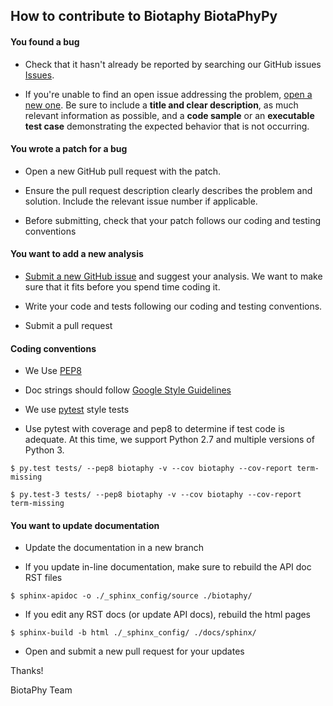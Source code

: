 ## How to contribute to Biotaphy BiotaPhyPy

#### You found a bug

* Check that it hasn't already be reported by searching our GitHub issues [Issues](https://github.com/biotaphy/BiotaPhyPy/issues).

* If you're unable to find an open issue addressing the problem, [open a new one](https://github.com/biotaphy/BiotaPhyPy/issues/new?assignees=cjgrady&template=bug_report.md). Be sure to include a **title and clear description**, as much relevant information as possible, and a **code sample** or an **executable test case** demonstrating the expected behavior that is not occurring.


#### You wrote a patch for a bug

* Open a new GitHub pull request with the patch.

* Ensure the pull request description clearly describes the problem and solution. Include the relevant issue number if applicable.

* Before submitting, check that your patch follows our coding and testing conventions


#### You want to add a new analysis

* [Submit a new GitHub issue](https://github.com/biotaphy/BiotaPhyPy/issues/new?assignees=&template=feature_request.md) and suggest your analysis.  We want to make sure that it fits before you spend time coding it.

* Write your code and tests following our coding and testing conventions.

* Submit a pull request


#### Coding conventions

* We Use [PEP8](https://www.python.org/dev/peps/pep-0008/)

* Doc strings should follow [Google Style Guidelines](https://sphinxcontrib-napoleon.readthedocs.io/en/latest/example_google.html)

* We use [pytest](https://docs.pytest.org/en/latest/) style tests

* Use pytest with coverage and pep8 to determine if test code is adequate.  At this time, we support Python 2.7 and multiple versions of Python 3.

```
$ py.test tests/ --pep8 biotaphy -v --cov biotaphy --cov-report term-missing

$ py.test-3 tests/ --pep8 biotaphy -v --cov biotaphy --cov-report term-missing
```

#### You want to update documentation

* Update the documentation in a new branch

* If you update in-line documentation, make sure to rebuild the API doc RST files

```
$ sphinx-apidoc -o ./_sphinx_config/source ./biotaphy/
```

* If you edit any RST docs (or update API docs), rebuild the html pages

```
$ sphinx-build -b html ./_sphinx_config/ ./docs/sphinx/
```

* Open and submit a new pull request for your updates

Thanks!

BiotaPhy Team
